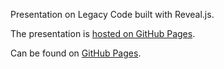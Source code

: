 Presentation on Legacy Code built with Reveal.js.

The presentation is [hosted on GitHub Pages](https://alberto56.github.io/presentation_legacy_code/#/).

Can be found on [GitHub Pages](https://alberto56.github.io/presentation_legacy_code).
